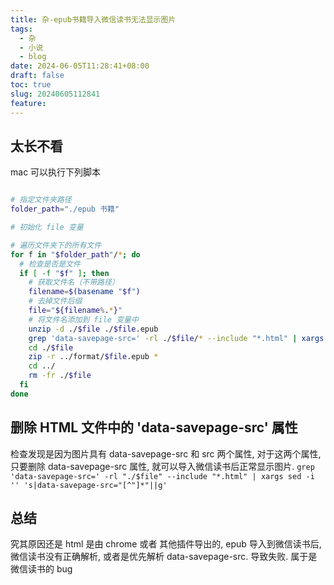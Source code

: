 ```yaml
---
title: 杂-epub书籍导入微信读书无法显示图片
tags:
  - 杂
  - 小说
  - blog
date: 2024-06-05T11:28:41+08:00
draft: false
toc: true
slug: 20240605112841
feature:
---
```


<!--more-->

## 太长不看
mac  可以执行下列脚本
```bash

# 指定文件夹路径
folder_path="./epub 书籍"

# 初始化 file 变量

# 遍历文件夹下的所有文件
for f in "$folder_path"/*; do
  # 检查是否是文件
  if [ -f "$f" ]; then
    # 获取文件名（不带路径）
    filename=$(basename "$f")
    # 去掉文件后缀
    file="${filename%.*}"
    # 将文件名添加到 file 变量中
    unzip -d ./$file ./$file.epub
    grep 'data-savepage-src=' -rl ./$file/* --include "*.html" | xargs sed -i '' 's|data-savepage-src="[^"]*"||g'
    cd ./$file
    zip -r ../format/$file.epub *
    cd ../
    rm -fr ./$file
  fi
done
```
## 删除 HTML 文件中的 'data-savepage-src' 属性
检查发现是因为图片具有 data-savepage-src 和 src 两个属性, 对于这两个属性, 只要删除 data-savepage-src 属性, 就可以导入微信读书后正常显示图片.
`grep 'data-savepage-src=' -rl "./$file" --include "*.html" | xargs sed -i '' 's|data-savepage-src="[^"]*"||g'`

##  总结
究其原因还是 html 是由 chrome 或者 其他插件导出的, epub 导入到微信读书后, 微信读书没有正确解析, 或者是优先解析 data-savepage-src. 导致失败. 属于是 微信读书的 bug

